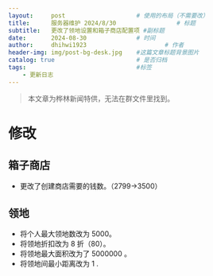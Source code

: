 ```yaml
---
layout:     post   				    # 使用的布局（不需要改）
title:      服务器维护 2024/8/30 				# 标题 
subtitle:   更改了领地设置和箱子商店配置项 #副标题
date:       2024-08-30 				# 时间
author:     dhihwi1923 						# 作者
header-img: img/post-bg-desk.jpg 	#这篇文章标题背景图片
catalog: true 						# 是否归档
tags:								#标签
    - 更新日志
---
```


>本文章为桦林新闻特供，无法在群文件里找到。

# 修改
## 箱子商店
+ 更改了创建商店需要的钱数。（2799→3500）

## 领地
+ 将个人最大领地数改为 5000。
+ 将领地折扣改为 8 折（80）。
+ 将领地最大面积改为了 5000000 。
+ 将领地间最小距离改为 1 .
